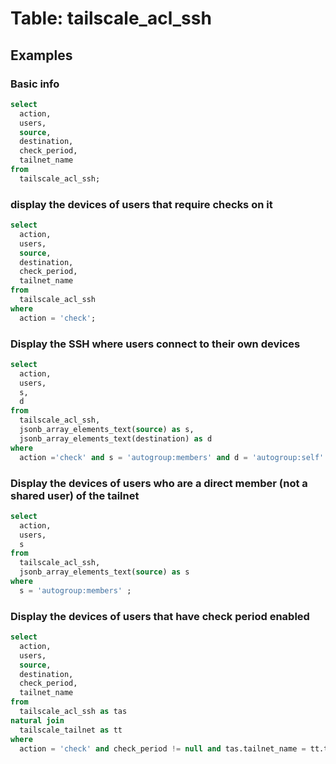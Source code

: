# Table: tailscale_acl_ssh



## Examples

### Basic info

```sql
select
  action,
  users,
  source,
  destination,
  check_period,
  tailnet_name
from
  tailscale_acl_ssh;
```

### display the devices of users that require checks on it

```sql
select
  action,
  users,
  source,
  destination,
  check_period,
  tailnet_name
from
  tailscale_acl_ssh
where
  action = 'check';
```

### Display the SSH where users connect to their own devices

```sql
select
  action,
  users,
  s,
  d
from
  tailscale_acl_ssh,
  jsonb_array_elements_text(source) as s,
  jsonb_array_elements_text(destination) as d
where
  action ='check' and s = 'autogroup:members' and d = 'autogroup:self'
```

### Display the devices of users who are a direct member (not a shared user) of the tailnet

```sql
select
  action,
  users,
  s
from
  tailscale_acl_ssh,
  jsonb_array_elements_text(source) as s
where
  s = 'autogroup:members' ;
```

### Display the devices of users that have check period enabled

```sql
select
  action,
  users,
  source,
  destination,
  check_period,
  tailnet_name
from
  tailscale_acl_ssh as tas
natural join
  tailscale_tailnet as tt
where
  action = 'check' and check_period != null and tas.tailnet_name = tt.tailnet_name;
```